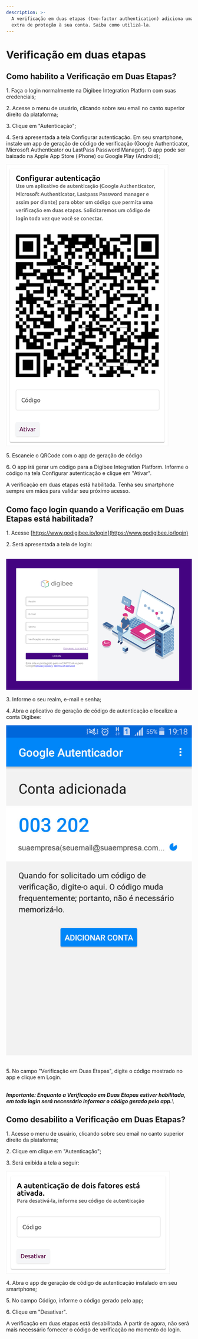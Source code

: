 ```yaml
---
description: >-
  A verificação em duas etapas (two-factor authentication) adiciona uma camada
  extra de proteção à sua conta. Saiba como utilizá-la.
---
```


# Verificação em duas etapas

## Como habilito a Verificação em Duas Etapas? <a href="#como-habilito-a-verificao-em-duas-etapas" id="como-habilito-a-verificao-em-duas-etapas"></a>

1\. Faça o login normalmente na Digibee Integration Platform com suas credenciais;

2\. Acesse o menu de usuário, clicando sobre seu email no canto superior direito da plataforma;

3\. Clique em "Autenticação";

4\. Será apresentada a tela Configurar autenticação. Em seu smartphone, instale um app de geração de código de verificação (Google Authenticator, Microsoft Authenticator ou LastPass Password Manager). O app pode ser baixado na Apple App Store (iPhone) ou Google Play (Android);

![](<../../.gitbook/assets/Imagem 3 (7).png>)

5\. Escaneie o QRCode com o app de geração de código

6\. O app irá gerar um código para a Digibee Integration Platform. Informe o código na tela Configurar autenticação e clique em "Ativar".

A verificação em duas etapas está habilitada. Tenha seu smartphone sempre em mãos para validar seu próximo acesso.

## Como faço login quando a Verificação em Duas Etapas está habilitada? <a href="#como-fao-login-quando-a-verificao-em-duas-etapas-est-habilitada" id="como-fao-login-quando-a-verificao-em-duas-etapas-est-habilitada"></a>

1\. Acesse [https://www.godigibee.io/login](https://www.godigibee.io/login)

2\. Será apresentada a tela de login:

\
![](<../../.gitbook/assets/Imagem 2 (5).png>)

3\. Informe o seu realm, e-mail e senha;

4\. Abra o aplicativo de geração de código de autenticação e localize a conta Digibee:

![](<../../.gitbook/assets/Imagem 3 (4).png>)

\
5\. No campo "Verificação em Duas Etapas", digite o código mostrado no app e clique em Login.

\
_**Importante: Enquanto a Verificação em Duas Etapas estiver habilitada, em todo login será necessário informar o código gerado pelo app.**_\\

## Como desabilito a Verificação em Duas Etapas? <a href="#como-desabilito-a-verificao-em-duas-etapas" id="como-desabilito-a-verificao-em-duas-etapas"></a>

1\. Acesse o menu de usuário, clicando sobre seu email no canto superior direito da plataforma;

2\. Clique em clique em "Autenticação";

3\. Será exibida a tela a seguir:

![](<../../.gitbook/assets/Imagem 4 (6).png>)

4\. Abra o app de geração de código de autenticação instalado em seu smartphone;

5\. No campo Código, informe o código gerado pelo app;

6\. Clique em "Desativar".

A verificação em duas etapas está desabilitada. A partir de agora, não será mais necessário fornecer o código de verificação no momento do login.
